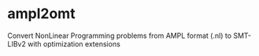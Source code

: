 # ampl2omt
Convert NonLinear Programming problems from AMPL format (.nl) to SMT-LIBv2 with optimization extensions
